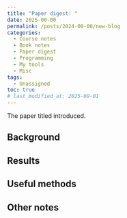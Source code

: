 ```yaml
---
title: "Paper digest: "
date: 2025-00-00
permalink: /posts/2024-00-00/new-blog
categories:
  - Course notes
  - Book notes
  - Paper digest
  - Programming
  - My tools
  - Misc
tags:
  - Unassigned
toc: true
# last_modified_at: 2025-09-01
---
```


The paper titled []() introduced.

## Background

## Results

## Useful methods

## Other notes


